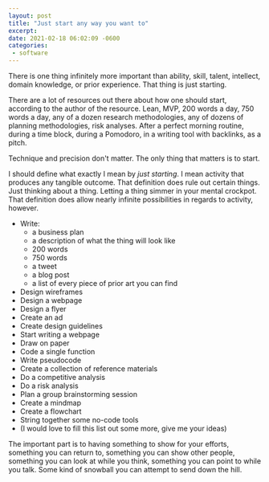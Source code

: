 ```yaml
---
layout: post
title: "Just start any way you want to"
excerpt: 
date: 2021-02-18 06:02:09 -0600
categories: 
 - software
---
```


There is one thing infinitely more important than ability, skill, talent, intellect, domain knowledge, or prior experience. That thing is just starting.

There are a lot of resources out there about how one should start, according to the author of the resource. Lean, MVP, 200 words a day, 750 words a day, any of a dozen research methodologies, any of dozens of planning methodologies, risk analyses. After a perfect morning routine, during a time block, during a Pomodoro, in a writing tool with backlinks, as a pitch.

Technique and precision don't matter. The only thing that matters is to start.

I should define what exactly I mean by _just starting_. I mean activity that produces any tangible outcome. That definition does rule out certain things. Just thinking about a thing. Letting a thing simmer in your mental crockpot. That definition does allow nearly infinite possibilities in regards to activity, however.

* Write:
  * a business plan
  * a description of what the thing will look like
  * 200 words
  * 750 words
  * a tweet
  * a blog post
  * a list of every piece of prior art you can find
* Design wireframes
* Design a webpage
* Design a flyer
* Create an ad
* Create design guidelines
* Start writing a webpage
* Draw on paper
* Code a single function
* Write pseudocode
* Create a collection of reference materials
* Do a competitive analysis
* Do a risk analysis
* Plan a group brainstorming session
* Create a mindmap
* Create a flowchart
* String together some no-code tools
* (I would love to fill this list out some more, give me your ideas)

The important part is to having something to show for your efforts, something you can return to, something you can show other people, something you can look at while you think, something you can point to while you talk. Some kind of snowball you can attempt to send down the hill.
